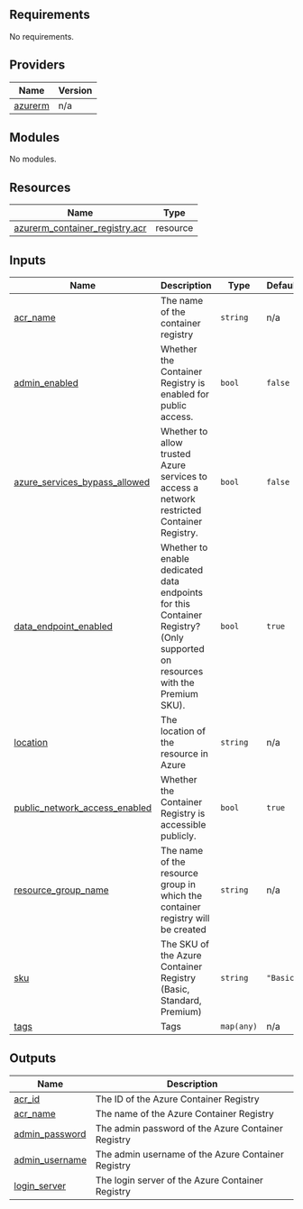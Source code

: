 <!-- BEGIN_TF_DOCS -->
## Requirements

No requirements.

## Providers

| Name | Version |
|------|---------|
| <a name="provider_azurerm"></a> [azurerm](#provider\_azurerm) | n/a |

## Modules

No modules.

## Resources

| Name | Type |
|------|------|
| [azurerm_container_registry.acr](https://registry.terraform.io/providers/hashicorp/azurerm/latest/docs/resources/container_registry) | resource |

## Inputs

| Name | Description | Type | Default | Required |
|------|-------------|------|---------|:--------:|
| <a name="input_acr_name"></a> [acr\_name](#input\_acr\_name) | The name of the container registry | `string` | n/a | yes |
| <a name="input_admin_enabled"></a> [admin\_enabled](#input\_admin\_enabled) | Whether the Container Registry is enabled for public access. | `bool` | `false` | no |
| <a name="input_azure_services_bypass_allowed"></a> [azure\_services\_bypass\_allowed](#input\_azure\_services\_bypass\_allowed) | Whether to allow trusted Azure services to access a network restricted Container Registry. | `bool` | `false` | no |
| <a name="input_data_endpoint_enabled"></a> [data\_endpoint\_enabled](#input\_data\_endpoint\_enabled) | Whether to enable dedicated data endpoints for this Container Registry? (Only supported on resources with the Premium SKU). | `bool` | `true` | no |
| <a name="input_location"></a> [location](#input\_location) | The location of the resource in Azure | `string` | n/a | yes |
| <a name="input_public_network_access_enabled"></a> [public\_network\_access\_enabled](#input\_public\_network\_access\_enabled) | Whether the Container Registry is accessible publicly. | `bool` | `true` | no |
| <a name="input_resource_group_name"></a> [resource\_group\_name](#input\_resource\_group\_name) | The name of the resource group in which the container registry will be created | `string` | n/a | yes |
| <a name="input_sku"></a> [sku](#input\_sku) | The SKU of the Azure Container Registry (Basic, Standard, Premium) | `string` | `"Basic"` | no |
| <a name="input_tags"></a> [tags](#input\_tags) | Tags | `map(any)` | n/a | yes |

## Outputs

| Name | Description |
|------|-------------|
| <a name="output_acr_id"></a> [acr\_id](#output\_acr\_id) | The ID of the Azure Container Registry |
| <a name="output_acr_name"></a> [acr\_name](#output\_acr\_name) | The name of the Azure Container Registry |
| <a name="output_admin_password"></a> [admin\_password](#output\_admin\_password) | The admin password of the Azure Container Registry |
| <a name="output_admin_username"></a> [admin\_username](#output\_admin\_username) | The admin username of the Azure Container Registry |
| <a name="output_login_server"></a> [login\_server](#output\_login\_server) | The login server of the Azure Container Registry |
<!-- END_TF_DOCS -->